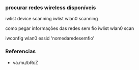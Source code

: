 ### procurar redes wireless disponíveis

iwlist device scanning
iwlist wlan0 scanning

como pegar informações das redes sem fio
iwlist wlan0 scan

iwconfig wlan0 essid 'nomedaredesemfio'

### Referencias

* va.mu/bRcZ
